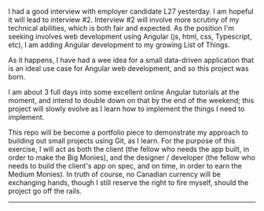 I had a good interview with employer candidate L27 yesterday. I am hopeful it will lead to interview #2. Interview #2 will involve more scrutiny of my technical abilities, which is both fair and expected. As the position I'm seeking involves web development using Angular (js, html, css, Typescript, etc), I am adding Angular development to my growing List of Things. 

As it happens, I have had a wee idea for a small data-driven application that is an ideal use case for Angular web development, and so this project was born. 

I am about 3 full days into some excellent online Angular tutorials at the moment, and intend to double down on that by the end of the weekend; this project will slowly evolve as I learn how to implement the things I need to implement.

This repo will be become a portfolio piece to demonstrate my approach to building out small projects using Git, as I learn. For the purpose of this exercise, I will act as both the client (the fellow who needs the app built, in order to make the Big Monies), and the designer / developer (the fellow who needs to build the client's app on spec, and on time, in order to earn the Medium Monies). In truth of course, no Canadian currency will be exchanging hands, though I still reserve the right to fire myself, should the project go off the rails.

---

